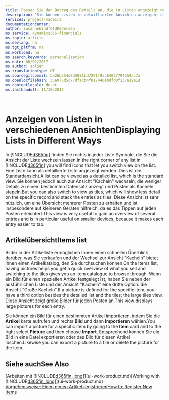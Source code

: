 ```yaml
---
title: Passen Sie den Betrag des Details an, die in Listen angezeigt werden
description: "Sie können Listen in detaillierten Ansichten anzeigen, die mehr Informationen geben, oder als Kacheln anzeigen, die einfach, dargestellt werden."
services: project-madeira
documentationcenter: 
author: SusanneWindfeldPedersen
ms.service: dynamics365-financials
ms.topic: article
ms.devlang: na
ms.tgt_pltfrm: na
ms.workload: na
ms.search.keywords: personalization
ms.date: 06/02/2017
ms.author: solsen
ms.translationtype: HT
ms.sourcegitcommit: ba26b354d235981bd7291f9ac6402779f554ac7a
ms.openlocfilehash: 35a075d5c77dfacb4f817446ebdfd0f137a19a1a
ms.contentlocale: de-at
ms.lasthandoff: 11/10/2017

---
```

# <a name="displaying-lists-in-different-ways"></a><span data-ttu-id="3aa4e-103">Anzeigen von Listen in verschiedenen Ansichten</span><span class="sxs-lookup"><span data-stu-id="3aa4e-103">Displaying Lists in Different Ways</span></span>
<span data-ttu-id="3aa4e-104">In [!INCLUDE[d365fin](includes/d365fin_md.md)] finden Sie rechts in jeder Liste Symbole, die Sie die Ansicht der Liste wechseln lassen.</span><span class="sxs-lookup"><span data-stu-id="3aa4e-104">In the right corner of any list in [!INCLUDE[d365fin](includes/d365fin_md.md)] you will find icons that let you switch view on the list.</span></span> <span data-ttu-id="3aa4e-105">Eine Liste kann als detaillierte Liste angezeigt werden. Dies ist die Standardansicht.</span><span class="sxs-lookup"><span data-stu-id="3aa4e-105">A list can be viewed as a detailed list, which is the standard view.</span></span> <span data-ttu-id="3aa4e-106">Sie können jedoch auch zur Ansicht "Kacheln" wechseln, die weniger Details zu einem bestimmten Datensatz anzeigt und Posten als Kacheln stapeln.</span><span class="sxs-lookup"><span data-stu-id="3aa4e-106">But you can also switch to view as tiles, which will show less detail on the specific record and stack the entries as tiles.</span></span> <span data-ttu-id="3aa4e-107">Diese Ansicht ist sehr nützlich, um eine Übersicht mehrerer Posten zu erhalten und ist insbesondere auf kleineren Geräten hilfreich, da es das Tippen auf jeden Posten erleichtert.</span><span class="sxs-lookup"><span data-stu-id="3aa4e-107">This view is very useful to gain an overview of several entries and is in particular useful on smaller devices, because it makes each entry easier to tap.</span></span>

## <a name="items-list"></a><span data-ttu-id="3aa4e-108">Artikelübersicht</span><span class="sxs-lookup"><span data-stu-id="3aa4e-108">Items list</span></span>
<span data-ttu-id="3aa4e-109">Bilder in der Artikelliste ermöglichen Ihnen einen schnellen Überblick darüber, was Sie verkaufen und der Wechsel zur Ansicht "Kacheln" bietet Ihnen einen Artikelkatalog, den Sie durchsuchen können.</span><span class="sxs-lookup"><span data-stu-id="3aa4e-109">On the Items list, having pictures helps you get a quick overview of what you sell and switching to the tiles gives you an item catalogue to browse through.</span></span> <span data-ttu-id="3aa4e-110">Wenn ein Bild für einen speziellen Artikel festgelegt ist, haben Sie neben der ausführlichen Liste und der Ansicht "Kacheln" eine dritte Option: die Ansicht "Große Kacheln".</span><span class="sxs-lookup"><span data-stu-id="3aa4e-110">If a picture is defined for the specific item, you have a third option besides the detailed list and the tiles; the large tiles view.</span></span> <span data-ttu-id="3aa4e-111">Diese Ansicht zeigt große Bilder für jeden Posten an.</span><span class="sxs-lookup"><span data-stu-id="3aa4e-111">This view displays large pictures for each entry.</span></span>

<span data-ttu-id="3aa4e-112">Sie können ein Bild für einen bestimmten Artikel importieren, indem Sie die **Artikel** karte aufrufen und rechts **Bild** und dann **Importieren** wählen.</span><span class="sxs-lookup"><span data-stu-id="3aa4e-112">You can import a picture for a specific item by going to the **Item** card and to the right select **Picture** and then choose **Import**.</span></span> <span data-ttu-id="3aa4e-113">Entsprechend können Sie ein Bild in eine Datei exportieren oder das Bild für diesen Artikel löschen.</span><span class="sxs-lookup"><span data-stu-id="3aa4e-113">Likewise you can export a picture to a file or delete the picture for the item.</span></span>  

## <a name="see-also"></a><span data-ttu-id="3aa4e-114">Siehe auch</span><span class="sxs-lookup"><span data-stu-id="3aa4e-114">See Also</span></span>
<span data-ttu-id="3aa4e-115">[Arbeiten mit [!INCLUDE[d365fin_long](includes/d365fin_long_md.md)]](ui-work-product.md)</span><span class="sxs-lookup"><span data-stu-id="3aa4e-115">[Working with [!INCLUDE[d365fin_long](includes/d365fin_long_md.md)]](ui-work-product.md)</span></span>  
[<span data-ttu-id="3aa4e-116">Vorgehensweise: Einen neuen Artikel registrieren</span><span class="sxs-lookup"><span data-stu-id="3aa4e-116">How to: Register New Items</span></span>](inventory-how-register-new-items.md)  

